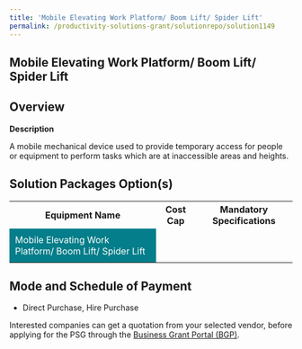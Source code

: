 ```yaml
---
title: 'Mobile Elevating Work Platform/ Boom Lift/ Spider Lift'
permalink: /productivity-solutions-grant/solutionrepo/solution1149
---
```


## Mobile Elevating Work Platform/ Boom Lift/ Spider Lift

## Overview

**Description**

A mobile mechanical device used to provide temporary access for people or equipment to perform tasks which are at inaccessible areas and heights.

## Solution Packages Option(s)

<table>
<tr>
<th><b>Equipment Name</b></th>
<th><b>Cost Cap</b></th>
<th><b>Mandatory Specifications</b></th>
</tr>
<tr>
<td style='padding: 10px; background-color: #037E8A; color: #FFFFFF;'>Mobile Elevating Work Platform/ Boom Lift/ Spider Lift</td>
<td style='padding: 10px;'></td>
<td style='padding: 10px;'></td>
</tr>
</table>

## Mode and Schedule of Payment

 - Direct Purchase, Hire Purchase

Interested companies can get a quotation from your selected vendor, before applying for the PSG through the <a href='https://www.businessgrants.gov.sg/' target='_blank' rel='noopener'>Business Grant Portal (BGP)</a>.

<script src="/jquery/resize-tables.js"></script>
